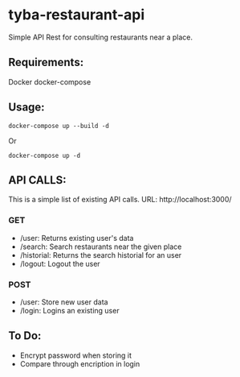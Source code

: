 # tyba-restaurant-api
Simple API Rest for consulting restaurants near a place.

## Requirements:
Docker
docker-compose

## Usage:

```
docker-compose up --build -d
```
Or
```
docker-compose up -d
```

## API CALLS:
This is a simple list of existing API calls.
URL: http://localhost:3000/

### GET 
- /user: Returns existing user's data
- /search: Search restaurants near the given place
- /historial: Returns the search historial for an user
- /logout: Logout the user

### POST
- /user: Store new user data
- /login: Logins an existing user

## To Do:
- Encrypt password when storing it
- Compare through encription in login
